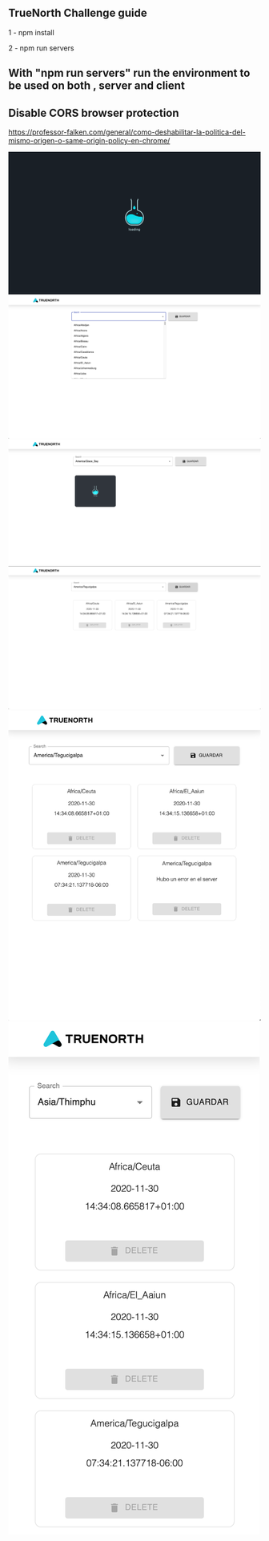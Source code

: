 ## TrueNorth Challenge guide

1 - npm install

2 - npm run servers 

## With "npm run servers" run the environment to be used on both , server and client

## Disable CORS browser protection

https://professor-falken.com/general/como-deshabilitar-la-politica-del-mismo-origen-o-same-origin-policy-en-chrome/

![](prints/Screen%20Shot%202020-11-30%20at%2010.33.53%20AM.png)
![](prints/Screen%20Shot%202020-11-30%20at%2010.34.04%20AM.png)
![](prints/Screen%20Shot%202020-11-30%20at%2010.35.31%20AM.png)
![](prints/Screen%20Shot%202020-11-30%20at%2010.34.21%20AM.png)
![](prints/Screen%20Shot%202020-11-30%20at%2010.34.50%20AM.png)
![](prints/Screen%20Shot%202020-11-30%20at%2010.35.07%20AM.png)

